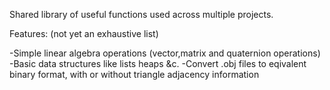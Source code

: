 Shared library of useful functions used across multiple projects.

Features: (not yet an exhaustive list)

-Simple linear algebra operations (vector,matrix and quaternion operations)
-Basic data structures like lists heaps &c.
-Convert .obj files to eqivalent binary format, with or without triangle adjacency information
